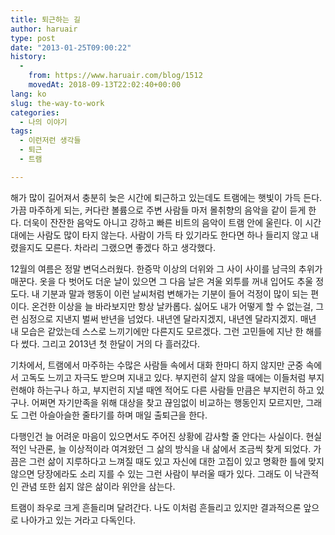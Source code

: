 ```yaml
---
title: 퇴근하는 길
author: haruair
type: post
date: "2013-01-25T09:00:22"
history:
  - 
    from: https://www.haruair.com/blog/1512
    movedAt: 2018-09-13T22:02:40+00:00
lang: ko
slug: the-way-to-work
categories:
  - 나의 이야기
tags:
  - 이런저런 생각들
  - 퇴근
  - 트램

---
```

해가 많이 길어져서 충분히 늦은 시간에 퇴근하고 있는데도 트램에는 햇빛이 가득 든다. 가끔 마주하게 되는, 커다란 볼륨으로 주변 사람들 마저 몰취향의 음악을 같이 듣게 한다. 더욱이 잔잔한 음악도 아니고 강하고 빠른 비트의 음악이 트램 안에 울린다. 이 시간대에는 사람도 많이 타지 않는다. 사람이 가득 타 있기라도 한다면 하나 들리지 않고 내렸을지도 모른다. 차라리 그랬으면 좋겠다 하고 생각했다.

12월의 여름은 정말 변덕스러웠다. 한증막 이상의 더위와 그 사이 사이를 남극의 추위가 매꾼다. 옷을 다 벗어도 더운 날이 있으면 그 다음 날은 겨울 외투를 꺼내 입어도 추울 정도다. 내 기분과 말과 행동이 이런 날씨처럼 변해가는 기분이 들어 걱정이 많이 되는 편이다. 온건한 이상을 늘 바라보지만 항상 날카롭다. 싫어도 내가 어떻게 할 수 없는걸, 그런 심정으로 지낸지 벌써 반년을 넘었다. 내년엔 달라지겠지, 내년엔 달라지겠지. 매년 내 모습은 같았는데 스스로 느끼기에만 다른지도 모르겠다. 그런 고민들에 지난 한 해를 다 썼다. 그리고 2013년 첫 한달이 거의 다 흘러갔다.

기차에서, 트램에서 마주하는 수많은 사람들 속에서 대화 한마디 하지 않지만 군중 속에서 고독도 느끼고 자극도 받으며 지내고 있다. 부지런히 살지 않을 때에는 이들처럼 부지런해야 하는구나 하고, 부지런히 지낼 때엔 적어도 다른 사람들 만큼은 부지런히 하고 있구나. 어쩌면 자기만족을 위해 대상을 찾고 끊임없이 비교하는 행동인지 모르지만, 그래도 그런 아슬아슬한 줄타기를 하며 매일 출퇴근을 한다.

다행인건 늘 어려운 마음이 있으면서도 주어진 상황에 감사할 줄 안다는 사실이다. 현실적인 낙관론, 늘 이상적이라 여겨왔던 그 삶의 방식을 내 삶에서 조금씩 찾게 되었다. 가끔은 그런 삶이 지루하다고 느껴질 때도 있고 자신에 대한 고집이 있고 명확한 틀에 맞지 않으면 당장에라도 소리 지를 수 있는 그런 사람이 부러울 때가 있다. 그래도 이 낙관적인 관념 또한 쉽지 않은 삶이라 위안을 삼는다.

트램이 좌우로 크게 흔들리며 달려간다. 나도 이처럼 흔들리고 있지만 결과적으론 앞으로 나아가고 있는 거라고 다독인다.
